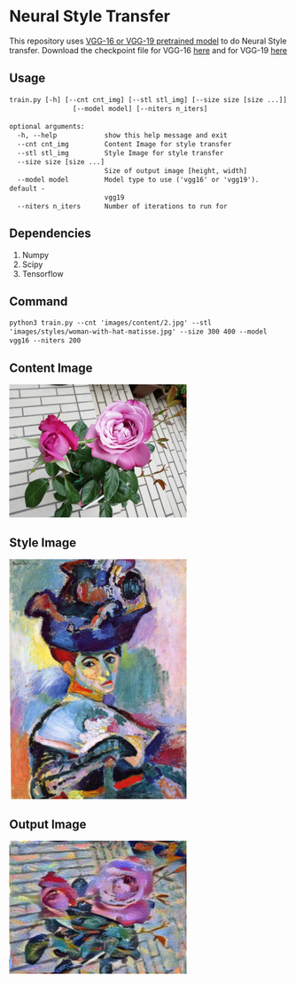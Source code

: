 # Neural Style Transfer
This repository uses [VGG-16 or VGG-19 pretrained model](http://arxiv.org/abs/1409.1556.pdf) to do Neural Style transfer. Download the checkpoint file for VGG-16 [here](http://download.tensorflow.org/models/vgg_16_2016_08_28.tar.gz) and for VGG-19 [here](http://download.tensorflow.org/models/vgg_19_2016_08_28.tar.gz)

## Usage
```
train.py [-h] [--cnt cnt_img] [--stl stl_img] [--size size [size ...]]
                [--model model] [--niters n_iters]

optional arguments:
  -h, --help            show this help message and exit
  --cnt cnt_img         Content Image for style transfer
  --stl stl_img         Style Image for style transfer
  --size size [size ...]
                        Size of output image [height, width]
  --model model         Model type to use ('vgg16' or 'vgg19'). default -
                        vgg19
  --niters n_iters      Number of iterations to run for
```

## Dependencies
1. Numpy
2. Scipy
3. Tensorflow

## Command

```
python3 train.py --cnt 'images/content/2.jpg' --stl 'images/styles/woman-with-hat-matisse.jpg' --size 300 400 --model vgg16 --niters 200
```

## Content Image
<img src="./images/content/2.jpg" style="width:320px;"/>

## Style Image
<img src="./images/styles/woman-with-hat-matisse.jpg" style="width:320px"/>

## Output Image
<img src="./res/generated_img.jpg" style="width:320px"/>
